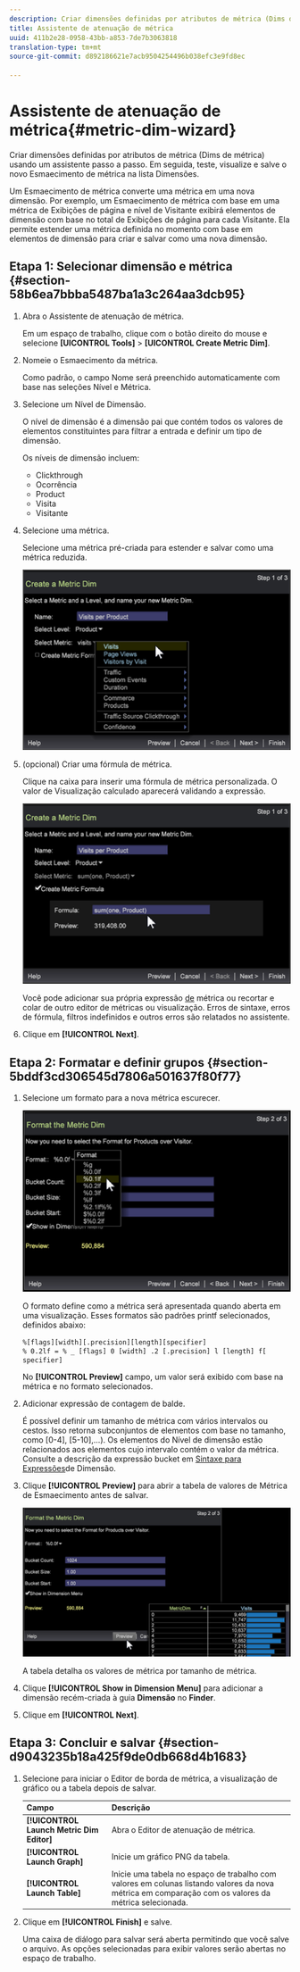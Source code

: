 ```yaml
---
description: Criar dimensões definidas por atributos de métrica (Dims de métrica) usando um assistente passo a passo. Em seguida, teste, visualize e salve o novo Esmaecimento de métrica na lista Dimensões.
title: Assistente de atenuação de métrica
uuid: 411b2e28-0958-43bb-a853-7de7b3063818
translation-type: tm+mt
source-git-commit: d892186621e7acb9504254496b038efc3e9fd8ec

---
```



# Assistente de atenuação de métrica{#metric-dim-wizard}

Criar dimensões definidas por atributos de métrica (Dims de métrica) usando um assistente passo a passo. Em seguida, teste, visualize e salve o novo Esmaecimento de métrica na lista Dimensões.

Um Esmaecimento de métrica converte uma métrica em uma nova dimensão. Por exemplo, um Esmaecimento de métrica com base em uma métrica de Exibições de página e nível de Visitante exibirá elementos de dimensão com base no total de Exibições de página para cada Visitante. Ela permite estender uma métrica definida no momento com base em elementos de dimensão para criar e salvar como uma nova dimensão.

## Etapa 1: Selecionar dimensão e métrica {#section-58b6ea7bbba5487ba1a3c264aa3dcb95}

1. Abra o Assistente de atenuação de métrica.

   Em um espaço de trabalho, clique com o botão direito do mouse e selecione **[UICONTROL Tools]** > **[UICONTROL Create Metric Dim]**.

1. Nomeie o Esmaecimento da métrica.

   Como padrão, o campo Nome será preenchido automaticamente com base nas seleções Nível e Métrica.

1. Selecione um Nível de Dimensão.

   O nível de dimensão é a dimensão pai que contém todos os valores de elementos constituintes para filtrar a entrada e definir um tipo de dimensão.

   Os níveis de dimensão incluem:

   * Clickthrough
   * Ocorrência
   * Product
   * Visita
   * Visitante

1. Selecione uma métrica.

   Selecione uma métrica pré-criada para estender e salvar como uma métrica reduzida.

   ![](assets/6_4_workstation_metricdim_metric.png)

1. (opcional) Criar uma fórmula de métrica.

   Clique na caixa para inserir uma fórmula de métrica personalizada. O valor de Visualização calculado aparecerá validando a expressão.

   ![](assets/6_4_workstation_metricdim_create_metric.png)

   Você pode adicionar sua própria expressão [de](https://docs.adobe.com/content/help/en/data-workbench/using/client/qry-lang-syntx/c-syntx-mtrc-exp.html) métrica ou recortar e colar de outro editor de métricas ou visualização. Erros de sintaxe, erros de fórmula, filtros indefinidos e outros erros são relatados no assistente.

1. Clique em **[!UICONTROL Next]**.

## Etapa 2: Formatar e definir grupos {#section-5bddf3cd306545d7806a501637f80f77}

1. Selecione um formato para a nova métrica escurecer.

   ![](assets/6_4_workstation_metricdim_format_metric.png)

   O formato define como a métrica será apresentada quando aberta em uma visualização. Esses formatos são padrões [](http://www.cplusplus.com/reference/cstdio/printf/)printf selecionados, definidos abaixo:

   ```
   %[flags][width][.precision][length][specifier]
   % 0.2lf = % _ [flags] 0 [width] .2 [.precision] l [length] f[ specifier]
   ```

   No **[!UICONTROL Preview]** campo, um valor será exibido com base na métrica e no formato selecionados.

1. Adicionar expressão de contagem de balde.

   É possível definir um tamanho de métrica com vários intervalos ou cestos. Isso retorna subconjuntos de elementos com base no tamanho, como [0-4], [5-10],...). Os elementos do Nível de dimensão estão relacionados aos elementos cujo intervalo contém o valor da métrica. Consulte a descrição da expressão bucket em [Sintaxe para Expressões](https://docs.adobe.com/content/help/en/data-workbench/using/client/qry-lang-syntx/c-syntx-dim-exp.html)de Dimensão.

1. Clique **[!UICONTROL Preview]** para abrir a tabela de valores de Métrica de Esmaecimento antes de salvar.

   ![](assets/6_4_workstation_metricdim_preview.png)

   A tabela detalha os valores de métrica por tamanho de métrica.

1. Clique **[!UICONTROL Show in Dimension Menu]** para adicionar a dimensão recém-criada à guia **Dimensão** no **Finder**.

1. Clique em **[!UICONTROL Next]**.

## Etapa 3: Concluir e salvar {#section-d9043235b18a425f9de0db668d4b1683}

1. Selecione para iniciar o Editor de borda de métrica, a visualização de gráfico ou a tabela depois de salvar.

   | Campo | Descrição |
   |---|---|
   | **[!UICONTROL Launch Metric Dim Editor]** | Abra o Editor de atenuação de métrica. |
   | **[!UICONTROL Launch Graph]** | Inicie um gráfico PNG da tabela. |
   | **[!UICONTROL Launch Table]** | Inicie uma tabela no espaço de trabalho com valores em colunas listando valores da nova métrica em comparação com os valores da métrica selecionada. |

1. Clique em **[!UICONTROL Finish]** e salve.

   Uma caixa de diálogo para salvar será aberta permitindo que você salve o arquivo. As opções selecionadas para exibir valores serão abertas no espaço de trabalho.

